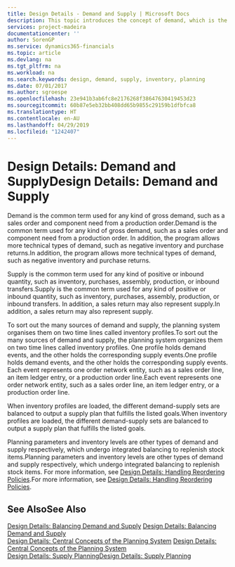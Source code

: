 ```yaml
---
title: Design Details - Demand and Supply | Microsoft Docs
description: This topic introduces the concept of demand, which is the common term used for any kind of gross demand, such as a sales order and component need from a production order.
services: project-madeira
documentationcenter: ''
author: SorenGP
ms.service: dynamics365-financials
ms.topic: article
ms.devlang: na
ms.tgt_pltfrm: na
ms.workload: na
ms.search.keywords: design, demand, supply, inventory, planning
ms.date: 07/01/2017
ms.author: sgroespe
ms.openlocfilehash: 23e941b3ab6fc8e2176268f38647630419453d23
ms.sourcegitcommit: 60b87e5eb32bb408dd65b9855c29159b1dfbfca8
ms.translationtype: HT
ms.contentlocale: en-AU
ms.lasthandoff: 04/29/2019
ms.locfileid: "1242407"
---
```

# <a name="design-details-demand-and-supply"></a><span data-ttu-id="54bbb-103">Design Details: Demand and Supply</span><span class="sxs-lookup"><span data-stu-id="54bbb-103">Design Details: Demand and Supply</span></span>
<span data-ttu-id="54bbb-104">Demand is the common term used for any kind of gross demand, such as a sales order and component need from a production order.</span><span class="sxs-lookup"><span data-stu-id="54bbb-104">Demand is the common term used for any kind of gross demand, such as a sales order and component need from a production order.</span></span> <span data-ttu-id="54bbb-105">In addition, the program allows more technical types of demand, such as negative inventory and purchase returns.</span><span class="sxs-lookup"><span data-stu-id="54bbb-105">In addition, the program allows more technical types of demand, such as negative inventory and purchase returns.</span></span>  
  
<span data-ttu-id="54bbb-106">Supply is the common term used for any kind of positive or inbound quantity, such as inventory, purchases, assembly, production, or inbound transfers.</span><span class="sxs-lookup"><span data-stu-id="54bbb-106">Supply is the common term used for any kind of positive or inbound quantity, such as inventory, purchases, assembly, production, or inbound transfers.</span></span> <span data-ttu-id="54bbb-107">In addition, a sales return may also represent supply.</span><span class="sxs-lookup"><span data-stu-id="54bbb-107">In addition, a sales return may also represent supply.</span></span>  
  
<span data-ttu-id="54bbb-108">To sort out the many sources of demand and supply, the planning system organises them on two time lines called inventory profiles.</span><span class="sxs-lookup"><span data-stu-id="54bbb-108">To sort out the many sources of demand and supply, the planning system organizes them on two time lines called inventory profiles.</span></span> <span data-ttu-id="54bbb-109">One profile holds demand events, and the other holds the corresponding supply events.</span><span class="sxs-lookup"><span data-stu-id="54bbb-109">One profile holds demand events, and the other holds the corresponding supply events.</span></span> <span data-ttu-id="54bbb-110">Each event represents one order network entity, such as a sales order line, an item ledger entry, or a production order line.</span><span class="sxs-lookup"><span data-stu-id="54bbb-110">Each event represents one order network entity, such as a sales order line, an item ledger entry, or a production order line.</span></span>  
  
<span data-ttu-id="54bbb-111">When inventory profiles are loaded, the different demand-supply sets are balanced to output a supply plan that fulfills the listed goals.</span><span class="sxs-lookup"><span data-stu-id="54bbb-111">When inventory profiles are loaded, the different demand-supply sets are balanced to output a supply plan that fulfills the listed goals.</span></span>  
  
<span data-ttu-id="54bbb-112">Planning parameters and inventory levels are other types of demand and supply respectively, which undergo integrated balancing to replenish stock items.</span><span class="sxs-lookup"><span data-stu-id="54bbb-112">Planning parameters and inventory levels are other types of demand and supply respectively, which undergo integrated balancing to replenish stock items.</span></span> <span data-ttu-id="54bbb-113">For more information, see [Design Details: Handling Reordering Policies](design-details-handling-reordering-policies.md).</span><span class="sxs-lookup"><span data-stu-id="54bbb-113">For more information, see [Design Details: Handling Reordering Policies](design-details-handling-reordering-policies.md).</span></span>  
  
## <a name="see-also"></a><span data-ttu-id="54bbb-114">See Also</span><span class="sxs-lookup"><span data-stu-id="54bbb-114">See Also</span></span>  
<span data-ttu-id="54bbb-115">[Design Details: Balancing Demand and Supply](design-details-balancing-demand-and-supply.md) </span><span class="sxs-lookup"><span data-stu-id="54bbb-115">[Design Details: Balancing Demand and Supply](design-details-balancing-demand-and-supply.md) </span></span>  
<span data-ttu-id="54bbb-116">[Design Details: Central Concepts of the Planning System](design-details-central-concepts-of-the-planning-system.md) </span><span class="sxs-lookup"><span data-stu-id="54bbb-116">[Design Details: Central Concepts of the Planning System](design-details-central-concepts-of-the-planning-system.md) </span></span>  
[<span data-ttu-id="54bbb-117">Design Details: Supply Planning</span><span class="sxs-lookup"><span data-stu-id="54bbb-117">Design Details: Supply Planning</span></span>](design-details-supply-planning.md)